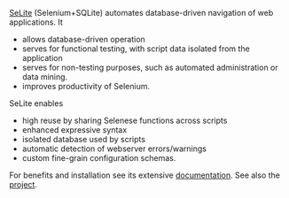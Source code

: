 <!-- When visiting this page at https://github.com/selite/selite.github.io, relative link './' wouldn't resolve to index.md but it would resolve to https://github.com/selite/selite.github.io/blob/master, which didn't work. Therefore this page has to link to index.md by a full URL http://selite.github.io/ -->
[SeLite](http://selite.github.io/) (Selenium+SQLite) automates database-driven navigation of web applications. It
* allows database-driven operation
* serves for functional testing, with script data isolated from the application
* serves for non-testing purposes, such as automated administration or data mining.
* improves productivity of Selenium.

SeLite enables
* high reuse by sharing Selenese functions across scripts
* enhanced expressive syntax
* isolated database used by scripts
* automatic detection of webserver errors/warnings
* custom fine-grain configuration schemas.

For benefits and installation see its extensive [documentation](http://selite.github.io/). See also the [project](https://github.com/selite/selite).
